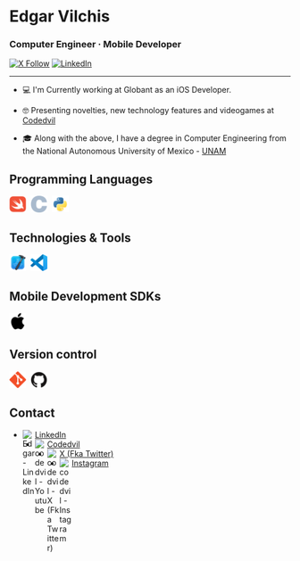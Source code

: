 <div align="leading">

  # Edgar Vilchis
  ### Computer Engineer · Mobile Developer
  
  [![X Follow](https://img.shields.io/twitter/follow/codedvil?style=for-the-badge&logo=x)][Twitter]
  [![LinkedIn](https://img.shields.io/badge/LinkedIn-Connect-0077B5?style=for-the-badge&logo=linkedin)][linkedin]

</div>

---

- 💻 I'm Currently working at Globant as an iOS Developer.

- 🤓 Presenting novelties, new technology features and videogames at [Codedvil][youtube]

- 🎓 Along with the above, I have a degree in Computer Engineering from the National Autonomous University of Mexico - [UNAM][unam]

## Programming Languages
<img src="https://raw.githubusercontent.com/devicons/devicon/master/icons/swift/swift-original.svg" title="Swift" alt="Swift" width="30" height="30"/>&nbsp;
<img src="https://raw.githubusercontent.com/devicons/devicon/master/icons/c/c-original.svg" title="C" alt="C" width="30" height="30"/>&nbsp;
<img src="https://raw.githubusercontent.com/devicons/devicon/master/icons/python/python-original.svg" title="Python" alt="Python" width="30" height="30"/>&nbsp;

## Technologies & Tools
<img src="https://raw.githubusercontent.com/devicons/devicon/master/icons/xcode/xcode-original.svg" title="Xcode" alt="Xcode" width="30" height="30"/>&nbsp;
<img src="https://raw.githubusercontent.com/devicons/devicon/master/icons/vscode/vscode-original.svg" title="VSCode" alt="VSCode" width="30" height="30"/>&nbsp;

## Mobile Development SDKs
<img src="https://raw.githubusercontent.com/devicons/devicon/master/icons/apple/apple-original.svg" title="iOS" alt="iOS" width="30" height="30"/>&nbsp;

## Version control
<img src="https://raw.githubusercontent.com/devicons/devicon/master/icons/git/git-original.svg" title="Git" alt="Git" width="30" height="30"/>&nbsp;
<img src="https://raw.githubusercontent.com/devicons/devicon/master/icons/github/github-original.svg" title="Github" alt="Github" width="30" height="30"/>&nbsp;

## Contact

- [LinkedIn<img align="left" alt="Edgar - LinkedIn" width="22px" src="https://cdn.jsdelivr.net/npm/simple-icons@v3/icons/linkedin.svg"/>][linkedin]
- [Codedvil<img align="left" alt="codedvil - Youtube" width="22px" src="https://cdn.jsdelivr.net/npm/simple-icons@v3/icons/youtube.svg"/>][youtube] 
- [X (Fka Twitter)<img align="left" alt="codedvil - X (Fka Twitter)" width="22px" src="https://cdn.jsdelivr.net/npm/simple-icons@v3/icons/twitter.svg"/>][twitter] 
- [Instagram<img align="left" alt="codedvil - Instagram" width="22px" src="https://cdn.jsdelivr.net/npm/simple-icons@v3/icons/instagram.svg"/>][instagram]

[youtube]: https://youtube.com/@Codedvil
[unam]: https://www.unam.mx/
[twitter]: https://www.x.com/codedvil
[instagram]: https://www.instagram.com/codedvil
[linkedin]: https://www.linkedin.com/in/edgarvilchis

